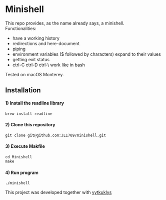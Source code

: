 # Minishell
This repo provides, as the name already says, a minishell.  
Functionalities:
- have a working history
- redirections and here-document
- piping
- environment variables ($ followed by characters) expand to their values
- getting exit status
- ctrl-C ctrl-D ctrl-\ work like in bash

Tested on macOS Monterey.

## Installation

#### 1) Install the readline library
```
brew install readline
```

#### 2) Clone this repository 
```
git clone git@github.com:JL1709/minishell.git
```

#### 3) Execute Makfile
```
cd Minishell
make
```

#### 4)  Run program
```
./minishell
```
This project was developed together with <a href="https://github.com/vytkuklys">vytkuklys</a>
